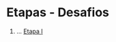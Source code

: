 <!-- 
# Instruções


Neste arquivo você irá apresentar suas entregas referentes ao desafio final. 
O desafio está presente em cada sprint ao longo do estágio. Utilize o diretório "Desafio" para organizar seus artefatos e este README.md para fazer referência aos arquivos de código-fonte e demais entregáveis solicitados.
-->

# Etapas - Desafios


1. ...
[Etapa I](sprint-1\ecommerce\README.md)

<!-- 
2. ...
[Etapa II](etapa-2/entrega.txt) -->




